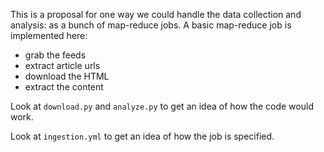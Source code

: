 This is a proposal for one way we could handle the data collection and analysis: as a bunch of map-reduce jobs. A basic map-reduce job is implemented here:

* grab the feeds
* extract article urls
* download the HTML
* extract the content

Look at `download.py` and `analyze.py` to get an idea of how the code would work.

Look at `ingestion.yml` to get an idea of how the job is specified.